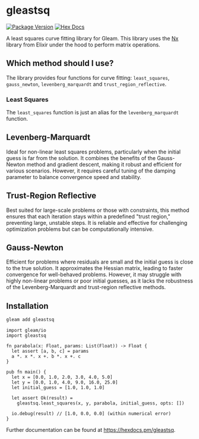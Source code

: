 # gleastsq

[![Package Version](https://img.shields.io/hexpm/v/gleastsq)](https://hex.pm/packages/gleastsq)
[![Hex Docs](https://img.shields.io/badge/hex-docs-ffaff3)](https://hexdocs.pm/gleastsq/)

A least squares curve fitting library for Gleam. This library uses the [Nx](https://hexdocs.pm/nx/Nx.html)
library from Elixir under the hood to perform matrix operations.

## Which method should I use?

The library provides four functions for curve fitting: `least_squares`, `gauss_newton`, `levenberg_marquardt` and `trust_region_reflective`.

### Least Squares

The `least_squares` function is just an alias for the `levenberg_marquardt` function.

## Levenberg-Marquardt

Ideal for non-linear least squares problems, particularly when the initial guess is far from the solution. It combines the benefits of the Gauss-Newton method and gradient descent, making it robust and efficient for various scenarios. However, it requires careful tuning of the damping parameter to balance convergence speed and stability.

## Trust-Region Reflective

Best suited for large-scale problems or those with constraints, this method ensures that each iteration stays within a predefined "trust region," preventing large, unstable steps. It is reliable and effective for challenging optimization problems but can be computationally intensive.

## Gauss-Newton

Efficient for problems where residuals are small and the initial guess is close to the true solution. It approximates the Hessian matrix, leading to faster convergence for well-behaved problems. However, it may struggle with highly non-linear problems or poor initial guesses, as it lacks the robustness of the Levenberg-Marquardt and trust-region reflective methods.

## Installation

```sh
gleam add gleastsq
```

```gleam
import gleam/io
import gleastsq

fn parabola(x: Float, params: List(Float)) -> Float {
  let assert [a, b, c] = params
  a *. x *. x +. b *. x +. c
}

pub fn main() {
  let x = [0.0, 1.0, 2.0, 3.0, 4.0, 5.0]
  let y = [0.0, 1.0, 4.0, 9.0, 16.0, 25.0]
  let initial_guess = [1.0, 1.0, 1.0]

  let assert Ok(result) =
    gleastsq.least_squares(x, y, parabola, initial_guess, opts: [])

  io.debug(result) // [1.0, 0.0, 0.0] (within numerical error)
}
```

Further documentation can be found at <https://hexdocs.pm/gleastsq>.
